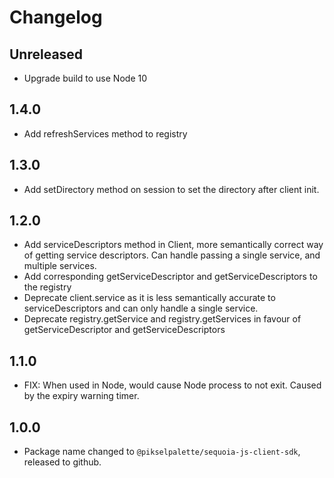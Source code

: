# Changelog

## Unreleased

* Upgrade build to use Node 10

## 1.4.0

* Add refreshServices method to registry

## 1.3.0

* Add setDirectory method on session to set the directory after client init.

## 1.2.0

* Add serviceDescriptors method in Client, more semantically correct way of getting service descriptors. Can handle passing a single service, and multiple services.
* Add corresponding getServiceDescriptor and getServiceDescriptors to the registry
* Deprecate client.service as it is less semantically accurate to serviceDescriptors and can only handle a single service.
* Deprecate registry.getService and registry.getServices in favour of getServiceDescriptor and getServiceDescriptors

## 1.1.0

* FIX: When used in Node, would cause Node process to not exit. Caused by the expiry warning timer.

## 1.0.0

* Package name changed to `@pikselpalette/sequoia-js-client-sdk`, released to github.
